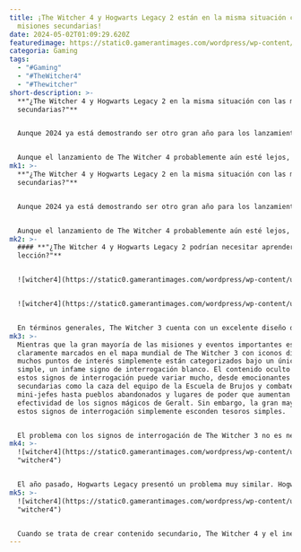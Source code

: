 ```yaml
---
title: ¡The Witcher 4 y Hogwarts Legacy 2 están en la misma situación con las
  misiones secundarias!
date: 2024-05-02T01:09:29.620Z
featuredimage: https://static0.gamerantimages.com/wordpress/wp-content/uploads/2024/04/witcher-4-x-hogwarts-legacy.jpg?q=70&fit=contain&w=1140&h=&dpr=1
categoria: Gaming
tags:
  - "#Gaming"
  - "#TheWitcher4"
  - "#Thewitcher"
short-description: >-
  **"¿The Witcher 4 y Hogwarts Legacy 2 en la misma situación con las misiones
  secundarias?"**


  Aunque 2024 ya está demostrando ser otro gran año para los lanzamientos de videojuegos, muchos jugadores pueden encontrarse anhelando esos títulos que podrían estar un poco más lejos. Aunque juegos como Hellblade 2, Elden Ring: Shadow of the Erdtree y Star Wars Outlaws son títulos muy esperados, palidecen en comparación con Grand Theft Auto 6, Hollow Knight: Silksong y The Witcher 4.


  Aunque el lanzamiento de The Witcher 4 probablemente aún esté lejos, con el juego aparentemente no entrando en plena producción hasta más tarde este año, ya tiene mucha expectación rodeándolo. Después del inmenso éxito de The Wi
mk1: >-
  **"¿The Witcher 4 y Hogwarts Legacy 2 en la misma situación con las misiones
  secundarias?"**


  Aunque 2024 ya está demostrando ser otro gran año para los lanzamientos de videojuegos, muchos jugadores pueden encontrarse anhelando esos títulos que podrían estar un poco más lejos. Aunque juegos como Hellblade 2, Elden Ring: Shadow of the Erdtree y Star Wars Outlaws son títulos muy esperados, palidecen en comparación con Grand Theft Auto 6, Hollow Knight: Silksong y The Witcher 4.


  Aunque el lanzamiento de The Witcher 4 probablemente aún esté lejos, con el juego aparentemente no entrando en plena producción hasta más tarde este año, ya tiene mucha expectación rodeándolo. Después del inmenso éxito de The Witcher 3 y los recientes esfuerzos de CD Projekt Red para resucitar a Cyberpunk 2077, mucho está en juego en la próxima entrada principal de The Witcher. Muchos fans esperarán que la secuela haya aprendido mucho de su predecesor, y hay una lección en particular que podría poner a The Witcher 4 en la misma situación que un potencial Hogwarts Legacy 2.
mk2: >-
  #### **"¿The Witcher 4 y Hogwarts Legacy 2 podrían necesitar aprender la misma
  lección?"**


  ![witcher4](https://static0.gamerantimages.com/wordpress/wp-content/uploads/2023/04/the-witcher-4.jpg?q=49&fit=contain&w=750&h=415&dpr=2 "witcher4")


  ![witcher4](https://static0.gamerantimages.com/wordpress/wp-content/uploads/2023/03/the_witcher_3_videos_comparativos_queda_desempenho_4_01_-_01-transformed-1-1.jpeg?q=49&fit=contain&w=750&h=415&dpr=2 "witcher4")


  En términos generales, The Witcher 3 cuenta con un excelente diseño de mundo abierto, muy elogiado. The Witcher 3 empujó los límites de la narrativa y jugabilidad emergentes, entregando un mundo genuinamente inmersivo lleno de personajes realistas e historias convincentes, pero eso no significa que todo en el mundo abierto de The Witcher 3 fuera perfecto.
mk3: >-
  Mientras que la gran mayoría de las misiones y eventos importantes están
  claramente marcados en el mapa mundial de The Witcher 3 con iconos distintos,
  muchos puntos de interés simplemente están categorizados bajo un único icono
  simple, un infame signo de interrogación blanco. El contenido oculto detrás de
  estos signos de interrogación puede variar mucho, desde emocionantes misiones
  secundarias como la caza del equipo de la Escuela de Brujos y combates contra
  mini-jefes hasta pueblos abandonados y lugares de poder que aumentan la
  efectividad de los signos mágicos de Geralt. Sin embargo, la gran mayoría de
  estos signos de interrogación simplemente esconden tesoros simples.


  El problema con los signos de interrogación de The Witcher 3 no es necesariamente lo que contienen, sino cómo están implementados en el mundo abierto de The Witcher 3. Simplemente, hay demasiados signos de interrogación en el mapa mundial de The Witcher 3. Esto no solo puede ser abrumador para los recién llegados, sino que esta sobreabundancia de signos de interrogación en The Witcher 3 puede desanimar de inmediato a los jugadores a participar en el contenido secundario del juego, ya que parece una tarea imposible completarlo todo a primera vista del mapa.
mk4: >-
  ![witcher4](https://static0.gamerantimages.com/wordpress/wp-content/uploads/2023/04/harry-potter-hogwarts-legacy-merlin-trial-symbol.jpg?q=49&fit=contain&w=750&h=415&dpr=2
  "witcher4")


  El año pasado, Hogwarts Legacy presentó un problema muy similar. Hogwarts Legacy tiene un total de 95 pruebas de Merlín dispersas por su mundo abierto, que van desde rompecabezas sorprendentemente desafiantes hasta rompecabezas ambientales desalentadores. Al igual que los signos de interrogación de The Witcher 3, no es necesariamente el contenido de estas pruebas de Merlín lo que es el problema; es que hay demasiadas de ellas en el juego, y parecen ser contenido por el simple hecho de tener contenido.
mk5: >-
  ![witcher4](https://static0.gamerantimages.com/wordpress/wp-content/uploads/2023/05/hogwarts-legacy-merlin-trial-deer.jpg?q=49&fit=contain&w=750&h=415&dpr=2
  "witcher4")


  Cuando se trata de crear contenido secundario, The Witcher 4 y el inevitable Hogwarts Legacy 2 tendrán que tomar una decisión difícil. Estos juegos o bien necesitan reducir significativamente estos signos de interrogación y pruebas de Merlín o mejorarlos drásticamente para que cada uno se sienta valioso de visitar y completar. En el caso de los signos de interrogación de The Witcher 4, eso debería significar menos cofres del tesoro y más líneas de misiones secretas, y para Hogwarts Legacy 2, eso debería significar menos rompecabezas ambientales repetitivos y más acertijos y enigmas interesantes.
---
```

